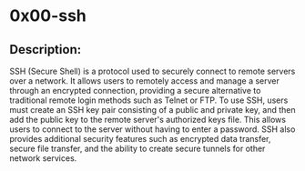 # 0x00-ssh

## Description:

SSH (Secure Shell) is a protocol used to securely connect to remote servers over a network. It allows users to remotely access and manage a server through an encrypted connection, providing a secure alternative to traditional remote login methods such as Telnet or FTP. To use SSH, users must create an SSH key pair consisting of a public and private key, and then add the public key to the remote server's authorized keys file. This allows users to connect to the server without having to enter a password. SSH also provides additional security features such as encrypted data transfer, secure file transfer, and the ability to create secure tunnels for other network services.

